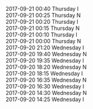 2017-09-21 00:40 Thursday  I  
2017-09-21 00:25 Thursday  N  
2017-09-21 00:20 Thursday  I  
2017-09-21 00:15 Thursday  N  
2017-09-21 00:10 Thursday  I  
2017-09-21 00:00 Thursday  N  
2017-09-20 21:20 Wednesday  I  
2017-09-20 19:40 Wednesday  N  
2017-09-20 19:35 Wednesday  I  
2017-09-20 18:20 Wednesday  N  
2017-09-20 18:15 Wednesday  I  
2017-09-20 16:35 Wednesday  N  
2017-09-20 16:30 Wednesday  I  
2017-09-20 14:30 Wednesday  N  
2017-09-20 14:25 Wednesday  I  
